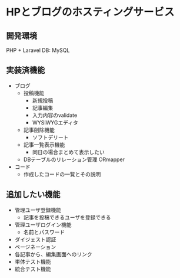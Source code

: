 # HPとブログのホスティングサービス

## 開発環境
PHP + Laravel
DB: MySQL

## 実装済機能
- ブログ
    - 投稿機能
        - 新規投稿
        - 記事編集
        - 入力内容のvalidate
        - WYSIWYGエディタ
    - 記事削除機能
        - ソフトデリート
    - 記事一覧表示機能
        - 同日の場合まとめて表示したい
    - DBテーブルのリレーション管理
		ORmapper
- コード
    - 作成したコードの一覧とその説明

## 追加したい機能
- 管理ユーザ登録機能
    - 記事を投稿できるユーザを登録できる
- 管理ユーザログイン機能
    - 名前とパスワード	
- ダイジェスト認証
- ページネーション
- 各記事から、編集画面へのリンク
- 単体テスト機能
- 統合テスト機能